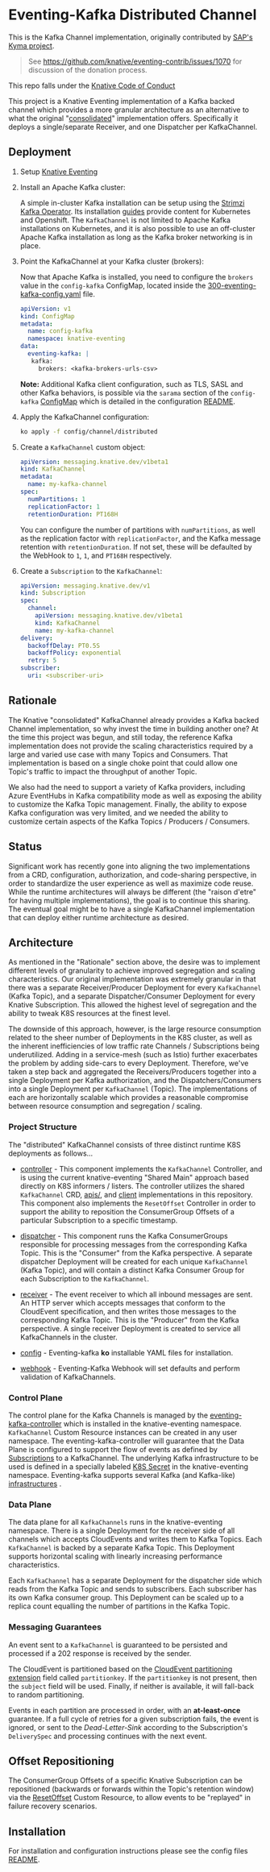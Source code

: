 # Eventing-Kafka Distributed Channel

This is the Kafka Channel implementation, originally contributed by
[SAP's Kyma project](https://github.com/kyma-project).

> See <https://github.com/knative/eventing-contrib/issues/1070> for discussion
> of the donation process.

This repo falls under the
[Knative Code of Conduct](https://github.com/knative/community/blob/master/CODE-OF-CONDUCT.md)

This project is a Knative Eventing implementation of a Kafka backed channel
which provides a more granular architecture as an alternative to what the
original "[consolidated](../consolidated)" implementation offers. Specifically
it deploys a single/separate Receiver, and one Dispatcher per KafkaChannel.

## Deployment

1. Setup
   [Knative Eventing](https://knative.dev/docs/admin/install/eventing/install-eventing-with-yaml/)


2. Install an Apache Kafka cluster:

   A simple in-cluster Kafka installation can be setup using the
   [Strimzi Kafka Operator](http://strimzi.io). Its installation
   [guides](http://strimzi.io/quickstarts/) provide content for Kubernetes and
   Openshift. The `KafkaChannel` is not limited to Apache Kafka installations on
   Kubernetes, and it is also possible to use an off-cluster Apache Kafka
   installation as long as the Kafka broker networking is in place.


3. Point the KafkaChannel at your Kafka cluster (brokers):

   Now that Apache Kafka is installed, you need to configure the
   `brokers` value in the `config-kafka` ConfigMap, located inside the
   [300-eventing-kafka-config.yaml](../../../config/channel/distributed/300-eventing-kafka-configmap.yaml)
   file.

   ```yaml
   apiVersion: v1
   kind: ConfigMap
   metadata:
     name: config-kafka
     namespace: knative-eventing
   data:
     eventing-kafka: |
      kafka:
        brokers: <kafka-brokers-urls-csv>
   ```

   **Note:** Additional Kafka client configuration, such as TLS, SASL and other
   Kafka behaviors, is possible via the `sarama` section of
   the `config-kafka` [ConfigMap](../../../config/channel/distributed/300-eventing-kafka-configmap.yaml)
   which is detailed in the
   configuration [README](../../../config/channel/distributed/README.md).


4. Apply the KafkaChannel configuration:

   ```sh
   ko apply -f config/channel/distributed
   ```

5. Create a `KafkaChannel` custom object:

   ```yaml
   apiVersion: messaging.knative.dev/v1beta1
   kind: KafkaChannel
   metadata:
     name: my-kafka-channel
   spec:
     numPartitions: 1
     replicationFactor: 1
     retentionDuration: PT168H
   ```

   You can configure the number of partitions with `numPartitions`, as well as
   the replication factor with `replicationFactor`, and the Kafka message
   retention with `retentionDuration`. If not set, these will be defaulted by
   the WebHook to `1`, `1`, and `PT168H` respectively.


6. Create a `Subscription` to the `KafkaChannel`:

   ```yaml
   apiVersion: messaging.knative.dev/v1
   kind: Subscription
   spec:
     channel:
       apiVersion: messaging.knative.dev/v1beta1
       kind: KafkaChannel
       name: my-kafka-channel
   delivery:
     backoffDelay: PT0.5S
     backoffPolicy: exponential
     retry: 5
   subscriber:
     uri: <subscriber-uri>
   ```

## Rationale

The Knative "consolidated" KafkaChannel already provides a Kafka backed Channel
implementation, so why invest the time in building another one? At the time this
project was begun, and still today, the reference Kafka implementation does not
provide the scaling characteristics required by a large and varied use case with
many Topics and Consumers. That implementation is based on a single choke point
that could allow one Topic's traffic to impact the throughput of another Topic.

We also had the need to support a variety of Kafka providers, including Azure
EventHubs in Kafka compatibility mode as well as exposing the ability to
customize the Kafka Topic management. Finally, the ability to expose Kafka
configuration was very limited, and we needed the ability to customize certain
aspects of the Kafka Topics / Producers / Consumers.

## Status

Significant work has recently gone into aligning the two implementations from a
CRD, configuration, authorization, and code-sharing perspective, in order to
standardize the user experience as well as maximize code reuse. While the
runtime architectures will always be different
(the "raison d'etre" for having multiple implementations), the goal is to
continue this sharing. The eventual goal might be to have a single KafkaChannel
implementation that can deploy either runtime architecture as desired.

## Architecture

As mentioned in the "Rationale" section above, the desire was to implement
different levels of granularity to achieve improved segregation and scaling
characteristics. Our original implementation was extremely granular in that
there was a separate Receiver/Producer Deployment for every `KafkaChannel`
(Kafka Topic), and a separate Dispatcher/Consumer Deployment for every Knative
Subscription. This allowed the highest level of segregation and the ability to
tweak K8S resources at the finest level.

The downside of this approach, however, is the large resource consumption
related to the sheer number of Deployments in the K8S cluster, as well as the
inherent inefficiencies of low traffic rate Channels / Subscriptions being
underutilized. Adding in a service-mesh (such as Istio) further exacerbates the
problem by adding side-cars to every Deployment. Therefore, we've taken a step
back and aggregated the Receivers/Producers together into a single Deployment
per Kafka authorization, and the Dispatchers/Consumers into a single Deployment
per
`KafkaChannel` (Topic). The implementations of each are horizontally scalable
which provides a reasonable compromise between resource consumption and
segregation / scaling.

### Project Structure

The "distributed" KafkaChannel consists of three distinct runtime K8S
deployments as follows...

- [controller](controller/README.md) - This component implements the
  `KafkaChannel` Controller, and is using the current knative-eventing "Shared
  Main" approach based directly on K8S informers / listers. The controller
  utilizes the shared `KafkaChannel` CRD, [apis/](../../../pkg/apis), and
  [client](../../../pkg/client) implementations in this repository. This
  component also implements the `ResetOffset` Controller in order to support the
  ability to reposition the ConsumerGroup Offsets of a particular Subscription
  to a specific timestamp.

- [dispatcher](dispatcher/README.md) - This component runs the Kafka
  ConsumerGroups responsible for processing messages from the corresponding
  Kafka Topic. This is the "Consumer" from the Kafka perspective. A separate
  dispatcher Deployment will be created for each unique `KafkaChannel` (Kafka
  Topic), and will contain a distinct Kafka Consumer Group for each Subscription
  to the `KafkaChannel`.

- [receiver](receiver/README.md) - The event receiver to which all inbound
  messages are sent. An HTTP server which accepts messages that conform to the
  CloudEvent specification, and then writes those messages to the corresponding
  Kafka Topic. This is the "Producer" from the Kafka perspective. A single
  receiver Deployment is created to service all KafkaChannels in the cluster.

- [config](../../../config/channel/distributed/README.md) - Eventing-kafka
  **ko** installable YAML files for installation.

- [webhook](../../../cmd/webhook) - Eventing-Kafka Webhook will set defaults and
  perform validation of KafkaChannels.

### Control Plane

The control plane for the Kafka Channels is managed by the
[eventing-kafka-controller](controller/README.md) which is installed in the
knative-eventing namespace. `KafkaChannel` Custom Resource instances can be
created in any user namespace. The eventing-kafka-controller will guarantee that
the Data Plane is configured to support the flow of events as defined by
[Subscriptions](https://knative.dev/docs/reference/eventing/#messaging.knative.dev/v1alpha1.Subscription)
to a KafkaChannel. The underlying Kafka infrastructure to be used is defined in
a specially labeled
[K8S Secret](../../../config/channel/distributed/README.md#Credentials) in the
knative-eventing namespace. Eventing-kafka supports several Kafka (and
Kafka-like)
[infrastructures](../../../config/channel/distributed/README.md#Kafka%20Providers)
.

### Data Plane

The data plane for all `KafkaChannels` runs in the knative-eventing namespace.
There is a single Deployment for the receiver side of all channels which accepts
CloudEvents and writes them to Kafka Topics. Each `KafkaChannel` is backed by a
separate Kafka Topic. This Deployment supports horizontal scaling with linearly
increasing performance characteristics.

Each `KafkaChannel` has a separate Deployment for the dispatcher side which
reads from the Kafka Topic and sends to subscribers. Each subscriber has its own
Kafka consumer group. This Deployment can be scaled up to a replica count
equalling the number of partitions in the Kafka Topic.

### Messaging Guarantees

An event sent to a `KafkaChannel` is guaranteed to be persisted and processed if
a 202 response is received by the sender.

The CloudEvent is partitioned based on the
[CloudEvent partitioning extension](https://github.com/cloudevents/spec/blob/master/extensions/partitioning.md)
field called `partitionkey`. If the `partitionkey` is not present, then the
`subject` field will be used. Finally, if neither is available, it will
fall-back to random partitioning.

Events in each partition are processed in order, with an **at-least-once**
guarantee. If a full cycle of retries for a given subscription fails, the event
is ignored, or sent to the _Dead-Letter-Sink_ according to the Subscription's `DeliverySpec`
and processing continues with the next event.

## Offset Repositioning

The ConsumerGroup Offsets of a specific Knative Subscription can be
repositioned (backwards or forwards within the Topic's retention window) via the
[ResetOffset](../../../config/command/resetoffset/README.md) Custom Resource, to
allow events to be "replayed" in failure recovery scenarios.

## Installation

For installation and configuration instructions please see the config files
[README](../../../config/channel/distributed/README.md).
